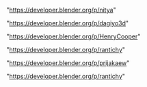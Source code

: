 "https://developer.blender.org/p/nitya"

"https://developer.blender.org/p/dagiyo3d"

"https://developer.blender.org/p/HenryCooper"

"https://developer.blender.org/p/rantichy"

 
"https://developer.blender.org/p/prijakaew"


"https://developer.blender.org/p/rantichy"


 
